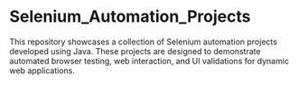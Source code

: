 # Selenium_Automation_Projects

This repository showcases a collection of Selenium automation projects developed using Java. These projects are designed to demonstrate automated browser testing, web interaction, and UI validations for dynamic web applications.
